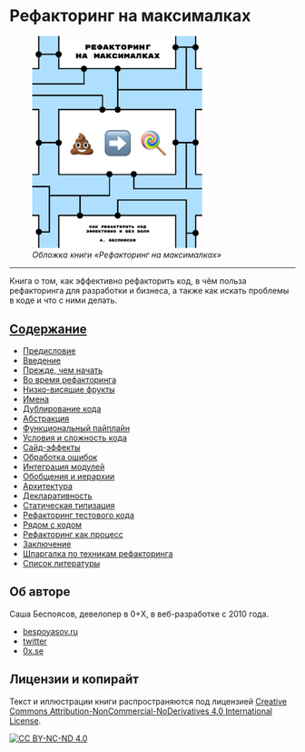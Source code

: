 # Рефакторинг на максималках

<figure>
  <img src="../images/cover-ru.png" width="300">
  <figcaption><em>Обложка книги «Рефакторинг на максималках»</em></figcaption>
</figure>

---

Книга о том, как эффективно рефакторить код, в чём польза рефакторинга для разработки и бизнеса, а также как искать проблемы в коде и что с ними делать.

## [Содержание](./TOC.md)

- [Предисловие](./01-preface.md)
- [Введение](./02-introduction.md)
- [Прежде, чем начать](./03-before-start.md)
- [Во время рефакторинга](./04-during-refactoring.md)
- [Низко-висящие фрукты](./05-low-hanging-fruit.md)
- [Имена](./06-names.md)
- [Дублирование кода](./07-duplication.md)
- [Абстракция](./08-abstraction.md)
- [Функциональный пайплайн](./09-functional-pipeline.md)
- [Условия и сложность кода](./10-conditions.md)
- [Сайд-эффекты](./11-side-effects.md)
- [Обработка ошибок](./12-error-handling.md)
- [Интеграция модулей](./13-module-integration.md)
- [Обобщения и иерархии](./14-generics.md)
- [Архитектура](./15-architecture.md)
- [Декларативность](./16-declarative-style.md)
- [Статическая типизация](./17-static-typing.md)
- [Рефакторинг тестового кода](./18-test-code.md)
- [Рядом с кодом](./19-comments-and-docs.md)
- [Рефакторинг как процесс](./20-refactoring-process.md)
- [Заключение](./21-afterword.md)
- [Шпаргалка по техникам рефакторинга](./22-cheatsheet.md)
- [Список литературы](./23-sources.md)

## Об авторе

Саша Беспоясов, девелопер в 0+X, в веб-разработке с 2010 года.

- [bespoyasov.ru](https://bespoyasov.ru)
- [twitter](https://twitter.com/bespoyasov)
- [0x.se](https://0x.se)

## Лицензии и копирайт

Текст и иллюстрации книги распространяются под лицензией [Creative Commons Attribution-NonCommercial-NoDerivatives 4.0 International License](http://creativecommons.org/licenses/by-nc-nd/4.0/).

[![CC BY-NC-ND 4.0](https://i.creativecommons.org/l/by-nc-nd/4.0/88x31.png)](http://creativecommons.org/licenses/by-nc-nd/4.0/)
